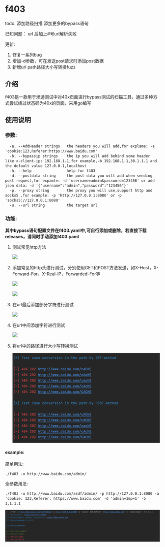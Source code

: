 #                                  f403 

todo:
添加路径扫描
添加更多的bypass语句

已知问题：
url 后加上#号url解析失败

更新:
1. 修复一系列bug
2. 增加-d参数，可在发送post请求时添加post数据
3. 新增url path路径大小写转换fuzz

## 介绍

f403是一款用于渗透测试中对40x页面进行bypass测试的扫描工具，通过多种方式尝试绕过状态码为40x的页面，采用go编写

## 使用说明

### 参数:

```
  -a, --AddHeader strings   the headers you will add,for explame: -a 'cookie:123,Referer:https://www.baidu.com'
  -b, --bypassip strings    the ip you will add behind some header like x-client-ip: 192.168.1.1,for example,-b 192.168.1.1,30.1.1.1 and the default value 127.0.0.1,localhost
  -h, --help                help for f403
  -d, --postdata string     the post data you will add when sending post request,for expamle: -d 'username=admin&password=123456' or add json data: -d '{"username":"admin","password":"123456"}'
  -p, --proxy string        the proxy you will use,support http and socks5 ,for example: -p 'http://127.0.0.1:8080' or -p 'socks5://127.0.0.1:8080'
  -u, --url string          the target url
```



### 功能:

**其中bypass语句配置文件在f403.yaml中,可自行添加或删除，若直接下载releases，请同时手动添加f403.yaml**

1. 测试常见http方法

   ![](./pic/2.png)

2. 添加常见的http头进行测试，分别使用GET和POST方法发送，如X-Host，X-Forward-For，X-Real-IP，Forwarded-For等

   ![](./pic/3.png)

   ![](./pic/4.png)

3. 在url最后添加部分字符进行测试

   ![](./pic/5.png)

4. 在url中间添加字符进行测试

   ![](./pic/6.png)
5. 将url中的路径进行大小写转换测试

   ![](./pic/7.png)

#### example:

简单用法:

```
./f403 -u http://www.baidu.com/admin/
```

全参数用法:

```
./f403 -u http://www.baidu.com/asdf/admin/ -p http://127.0.0.1:8080 -a 'cookie: 123,Referer: https://www.baidu.com' -d 'admin=1&p=1' -b 1.1.1.1
```

![](./pic/1.png)